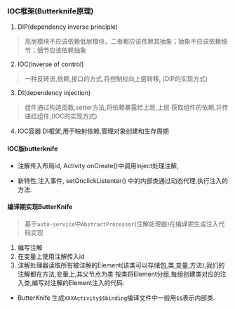 ### IOC框架(Butterknife原理)

1. DIP(dependency inverse principle)
> 高层模块不应该依赖低层模块，二者都应该依赖其抽象；抽象不应该依赖细节；细节应该依赖抽象

2. IOC(inverse of control)
> 一种反转流,依赖,接口的方式,将控制权向上层转移,
(DIP的实现方式)

3. DI(dependency injection)
> 组件通过构造函数,setter方法,将依赖暴露给上层,上层
获取组件的依赖,并传递给组件;(IOC的实现方式)

4. IOC容器
DI框架,用于映射依赖,管理对象创建和生存周期

#### IOC版butterknife
* 注解传入布局id, Activity onCreate()中调用Inject处理注解,

* 新特性,注入事件, setOnclickListenter() 中的内部类通过动态代理,执行注入的方法.

#### 编译期实现ButterKnife
> 基于`auto-service`中`AbstractProcessor`(注解处理器)在编译期生成注入代码实现

1. 编写注解
2. 在变量上使用注解传入id
3. 注解处理器读取所有被注解的Element(该类可以存储包,类,变量,方法),我们的注解都在方法,变量上,其父节点为类
按类将Element分组,每组创建类对应的注入类,编写对注解的Element注入的代码.

* ButterKnife 生成`XXXActivity$$binding`编译文件中一般用`$$`表示内部类. 
